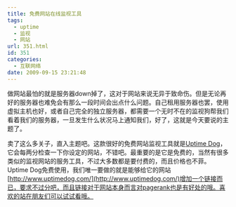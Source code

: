 ```yaml
---
title: 免费网站在线监视工具
tags:
  - uptime
  - 监视
  - 网站
url: 351.html
id: 351
categories:
  - 互联网络
date: 2009-09-15 23:21:48
---
```


做网站最怕的就是服务器down掉了，这对于网站来说无异于致命伤。但是无论再好的服务器也难免会有那么一段时间会出点什么问题。自己租用服务器也罢，使用虚拟主机也好，或者自己完全的独立服务器，都需要一个无时不在的监视狗帮我们看着我们的服务器，一旦发生什么状况马上通知我们，好了，这就是今天要说的主题了。  

卖了这么多关子，直入主题吧。这款很好的免费网站监视工具就是[Uptime Dog](http://www.uptimedog.com/)，它会每两分检查一下你设定的网站，不错吧。最重要的是它是免费的，当然有很多类似的监视网站的服务工具，不过大多数都是要付费的，而且价格也不菲。Uptime Dog免费使用，我们唯一要做的就是能够给它的网站[http://www.uptimedog.com/](http://www.uptimedog.com/)增加一个链接而已，要求不过分吧，而且链接对于网站本身而言对pagerank也是有好处的哦。喜欢的站在朋友们可以试试看哦。